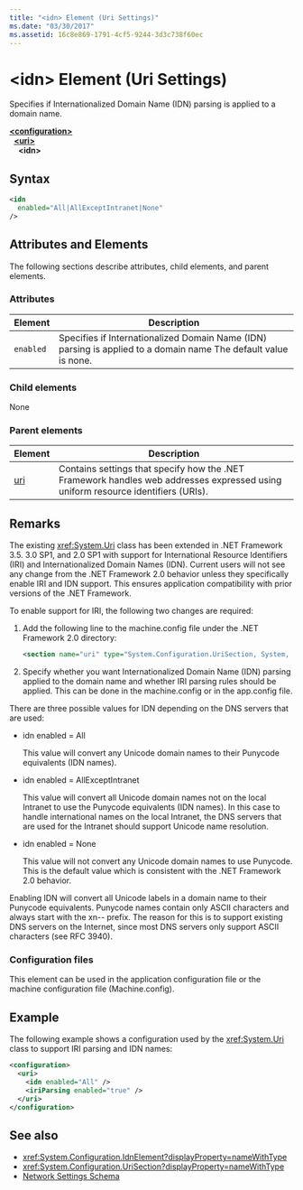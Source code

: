 ```yaml
---
title: "<idn> Element (Uri Settings)"
ms.date: "03/30/2017"
ms.assetid: 16c8e869-1791-4cf5-9244-3d3c738f60ec
---
```

# \<idn> Element (Uri Settings)

Specifies if Internationalized Domain Name (IDN) parsing is applied to a domain name.
  
[**\<configuration>**](../configuration-element.md)  
&nbsp;&nbsp;[**\<uri>**](uri-element-uri-settings.md)  
&nbsp;&nbsp;&nbsp;&nbsp;**\<idn>**  
  
## Syntax  
  
```xml
<idn
  enabled="All|AllExceptIntranet|None"
/>  
```  
  
## Attributes and Elements  
 The following sections describe attributes, child elements, and parent elements.  
  
### Attributes  

|**Element**|**Description**|  
|-----------------|---------------------|  
|`enabled`|Specifies if Internationalized Domain Name (IDN) parsing is applied to a domain name The default value is none.|  

### Child elements

None
  
### Parent elements

|**Element**|**Description**|  
|-----------------|---------------------|  
|[uri](uri-element-uri-settings.md)|Contains settings that specify how the .NET Framework handles web addresses expressed using uniform resource identifiers (URIs).|  

## Remarks

The existing <xref:System.Uri> class has been extended in .NET Framework 3.5. 3.0 SP1, and 2.0 SP1 with support for International Resource Identifiers (IRI) and Internationalized Domain Names (IDN). Current users will not see any change from the .NET Framework 2.0 behavior unless they specifically enable IRI and IDN support. This ensures application compatibility with prior versions of the .NET Framework.

To enable support for IRI, the following two changes are required:

1. Add the following line to the machine.config file under the .NET Framework 2.0 directory:
  
    ```xml  
    <section name="uri" type="System.Configuration.UriSection, System, Version=2.0.0.0, Culture=neutral, PublicKeyToken=b77a5c561934e089" />  
    ```  
  
2. Specify whether you want Internationalized Domain Name (IDN) parsing applied to the domain name and whether IRI parsing rules should be applied. This can be done in the machine.config or in the app.config file.

 There are three possible values for IDN depending on the DNS servers that are used:

- idn enabled = All  

     This value will convert any Unicode domain names to their Punycode equivalents (IDN names).

- idn enabled = AllExceptIntranet

     This value will convert all Unicode domain names not on the local Intranet to use the Punycode equivalents (IDN names). In this case to handle international names on the local Intranet, the DNS servers that are used for the Intranet should support Unicode name resolution.

- idn enabled = None

     This value will not convert any Unicode domain names to use Punycode. This is the default value which is consistent with the .NET Framework 2.0 behavior.

 Enabling IDN will convert all Unicode labels in a domain name to their Punycode equivalents. Punycode names contain only ASCII characters and always start with the xn-- prefix. The reason for this is to support existing DNS servers on the Internet, since most DNS servers only support ASCII characters (see RFC 3940).

### Configuration files

This element can be used in the application configuration file or the machine configuration file (Machine.config).

## Example

The following example shows a configuration used by the <xref:System.Uri> class to support IRI parsing and IDN names:

```xml
<configuration>
  <uri>
    <idn enabled="All" />
    <iriParsing enabled="true" />
  </uri>
</configuration>
```

## See also

- <xref:System.Configuration.IdnElement?displayProperty=nameWithType>
- <xref:System.Configuration.UriSection?displayProperty=nameWithType>
- [Network Settings Schema](index.md)
